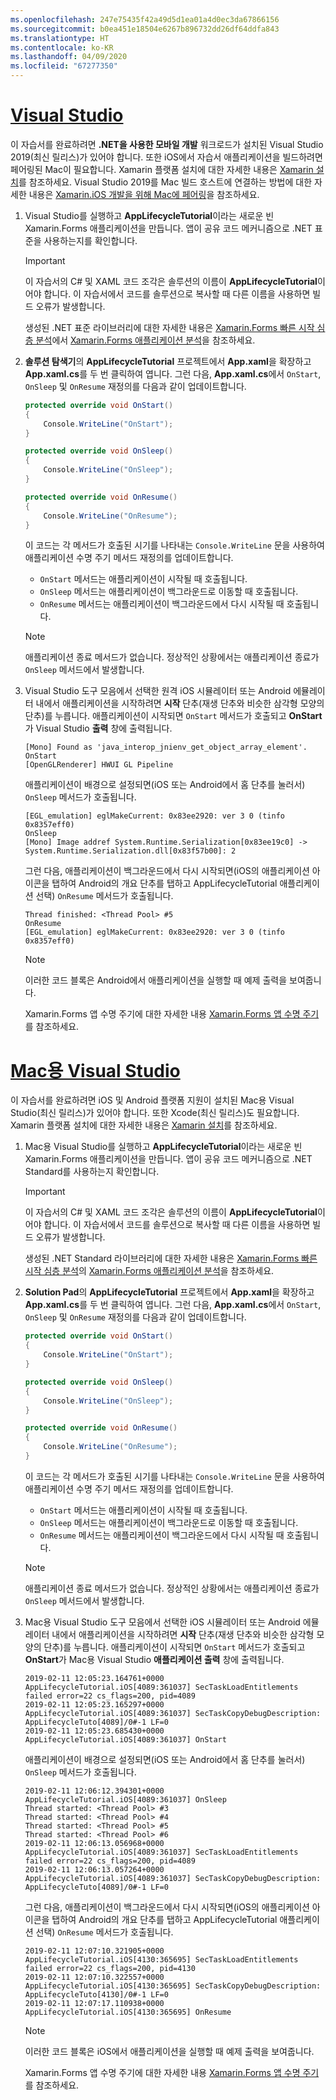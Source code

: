 ```yaml
---
ms.openlocfilehash: 247e75435f42a49d5d1ea01a4d0ec3da67866156
ms.sourcegitcommit: b0ea451e18504e6267b896732dd26df64ddfa843
ms.translationtype: HT
ms.contentlocale: ko-KR
ms.lasthandoff: 04/09/2020
ms.locfileid: "67277350"
---
```

# <a name="visual-studio"></a>[Visual Studio](#tab/vswin)

이 자습서를 완료하려면 **.NET을 사용한 모바일 개발** 워크로드가 설치된 Visual Studio 2019(최신 릴리스)가 있어야 합니다. 또한 iOS에서 자습서 애플리케이션을 빌드하려면 페어링된 Mac이 필요합니다. Xamarin 플랫폼 설치에 대한 자세한 내용은 [Xamarin 설치](~/get-started/installation/index.md)를 참조하세요. Visual Studio 2019를 Mac 빌드 호스트에 연결하는 방법에 대한 자세한 내용은 [Xamarin.iOS 개발을 위해 Mac에 페어링](~/ios/get-started/installation/windows/connecting-to-mac/index.md)을 참조하세요.

1. Visual Studio를 실행하고 **AppLifecycleTutorial**이라는 새로운 빈 Xamarin.Forms 애플리케이션을 만듭니다. 앱이 공유 코드 메커니즘으로 .NET 표준을 사용하는지를 확인합니다.

    > [!IMPORTANT]
    > 이 자습서의 C# 및 XAML 코드 조각은 솔루션의 이름이 **AppLifecycleTutorial**이어야 합니다. 이 자습서에서 코드를 솔루션으로 복사할 때 다른 이름을 사용하면 빌드 오류가 발생합니다.

    생성된 .NET 표준 라이브러리에 대한 자세한 내용은 [Xamarin.Forms 빠른 시작 심층 분석](~/get-started/first-app/index.md)에서 [Xamarin.Forms 애플리케이션 분석](~/get-started/first-app/index.md)을 참조하세요.

1. **솔루션 탐색기**의 **AppLifecycleTutorial** 프로젝트에서 **App.xaml**을 확장하고 **App.xaml.cs**를 두 번 클릭하여 엽니다. 그런 다음, **App.xaml.cs**에서 `OnStart`, `OnSleep` 및 `OnResume` 재정의를 다음과 같이 업데이트합니다.

    ```csharp
    protected override void OnStart()
    {
        Console.WriteLine("OnStart");
    }

    protected override void OnSleep()
    {
        Console.WriteLine("OnSleep");
    }

    protected override void OnResume()
    {
        Console.WriteLine("OnResume");
    }
    ```

    이 코드는 각 메서드가 호출된 시기를 나타내는 `Console.WriteLine` 문을 사용하여 애플리케이션 수명 주기 메서드 재정의를 업데이트합니다.

    - `OnStart` 메서드는 애플리케이션이 시작될 때 호출됩니다.
    - `OnSleep` 메서드는 애플리케이션이 백그라운드로 이동할 때 호출됩니다.
    - `OnResume` 메서드는 애플리케이션이 백그라운드에서 다시 시작될 때 호출됩니다.

    > [!NOTE]
    > 애플리케이션 종료 메서드가 없습니다. 정상적인 상황에서는 애플리케이션 종료가 `OnSleep` 메서드에서 발생합니다.

1. Visual Studio 도구 모음에서 선택한 원격 iOS 시뮬레이터 또는 Android 에뮬레이터 내에서 애플리케이션을 시작하려면 **시작** 단추(재생 단추와 비슷한 삼각형 모양의 단추)를 누릅니다. 애플리케이션이 시작되면 `OnStart` 메서드가 호출되고 **OnStart**가 Visual Studio **출력** 창에 출력됩니다.

    ```
    [Mono] Found as 'java_interop_jnienv_get_object_array_element'.
    OnStart
    [OpenGLRenderer] HWUI GL Pipeline
    ```

    애플리케이션이 배경으로 설정되면(iOS 또는 Android에서 홈 단추를 눌러서) `OnSleep` 메서드가 호출됩니다.

    ```
    [EGL_emulation] eglMakeCurrent: 0x83ee2920: ver 3 0 (tinfo 0x8357eff0)
    OnSleep
    [Mono] Image addref System.Runtime.Serialization[0x83ee19c0] -> System.Runtime.Serialization.dll[0x83f57b00]: 2
    ```

    그런 다음, 애플리케이션이 백그라운드에서 다시 시작되면(iOS의 애플리케이션 아이콘을 탭하여 Android의 개요 단추를 탭하고 AppLifecycleTutorial 애플리케이션 선택) `OnResume` 메서드가 호출됩니다.

    ```
    Thread finished: <Thread Pool> #5
    OnResume
    [EGL_emulation] eglMakeCurrent: 0x83ee2920: ver 3 0 (tinfo 0x8357eff0)
    ```

    > [!NOTE]
    > 이러한 코드 블록은 Android에서 애플리케이션을 실행할 때 예제 출력을 보여줍니다.

    Xamarin.Forms 앱 수명 주기에 대한 자세한 내용 [Xamarin.Forms 앱 수명 주기](~/xamarin-forms/app-fundamentals/app-lifecycle.md)를 참조하세요.

# <a name="visual-studio-for-mac"></a>[Mac용 Visual Studio](#tab/vsmac)

이 자습서를 완료하려면 iOS 및 Android 플랫폼 지원이 설치된 Mac용 Visual Studio(최신 릴리스)가 있어야 합니다. 또한 Xcode(최신 릴리스)도 필요합니다. Xamarin 플랫폼 설치에 대한 자세한 내용은 [Xamarin 설치](~/get-started/installation/index.md)를 참조하세요.

1. Mac용 Visual Studio를 실행하고 **AppLifecycleTutorial**이라는 새로운 빈 Xamarin.Forms 애플리케이션을 만듭니다. 앱이 공유 코드 메커니즘으로 .NET Standard를 사용하는지 확인합니다.

    > [!IMPORTANT]
    > 이 자습서의 C# 및 XAML 코드 조각은 솔루션의 이름이 **AppLifecycleTutorial**이어야 합니다. 이 자습서에서 코드를 솔루션으로 복사할 때 다른 이름을 사용하면 빌드 오류가 발생합니다.

    생성된 .NET Standard 라이브러리에 대한 자세한 내용은 [Xamarin.Forms 빠른 시작 심층 분석](~/get-started/first-app/index.md)의 [Xamarin.Forms 애플리케이션 분석](~/get-started/first-app/index.md)을 참조하세요.

1. **Solution Pad**의 **AppLifecycleTutorial** 프로젝트에서 **App.xaml**을 확장하고 **App.xaml.cs**를 두 번 클릭하여 엽니다. 그런 다음, **App.xaml.cs**에서 `OnStart`, `OnSleep` 및 `OnResume` 재정의를 다음과 같이 업데이트합니다.

    ```csharp
    protected override void OnStart()
    {
        Console.WriteLine("OnStart");
    }

    protected override void OnSleep()
    {
        Console.WriteLine("OnSleep");
    }

    protected override void OnResume()
    {
        Console.WriteLine("OnResume");
    }
    ```

    이 코드는 각 메서드가 호출된 시기를 나타내는 `Console.WriteLine` 문을 사용하여 애플리케이션 수명 주기 메서드 재정의를 업데이트합니다.

    - `OnStart` 메서드는 애플리케이션이 시작될 때 호출됩니다.
    - `OnSleep` 메서드는 애플리케이션이 백그라운드로 이동할 때 호출됩니다.
    - `OnResume` 메서드는 애플리케이션이 백그라운드에서 다시 시작될 때 호출됩니다.

    > [!NOTE]
    > 애플리케이션 종료 메서드가 없습니다. 정상적인 상황에서는 애플리케이션 종료가 `OnSleep` 메서드에서 발생합니다.

1. Mac용 Visual Studio 도구 모음에서 선택한 iOS 시뮬레이터 또는 Android 에뮬레이터 내에서 애플리케이션을 시작하려면 **시작** 단추(재생 단추와 비슷한 삼각형 모양의 단추)를 누릅니다. 애플리케이션이 시작되면 `OnStart` 메서드가 호출되고 **OnStart**가 Mac용 Visual Studio **애플리케이션 출력** 창에 출력됩니다.

    ```
    2019-02-11 12:05:23.164761+0000 AppLifecycleTutorial.iOS[4089:361037] SecTaskLoadEntitlements failed error=22 cs_flags=200, pid=4089
    2019-02-11 12:05:23.165297+0000 AppLifecycleTutorial.iOS[4089:361037] SecTaskCopyDebugDescription: AppLifecycleTuto[4089]/0#-1 LF=0
    2019-02-11 12:05:23.685430+0000 AppLifecycleTutorial.iOS[4089:361037] OnStart
    ```

    애플리케이션이 배경으로 설정되면(iOS 또는 Android에서 홈 단추를 눌러서) `OnSleep` 메서드가 호출됩니다.

    ```
    2019-02-11 12:06:12.394301+0000 AppLifecycleTutorial.iOS[4089:361037] OnSleep
    Thread started: <Thread Pool> #3
    Thread started: <Thread Pool> #4
    Thread started: <Thread Pool> #5
    Thread started: <Thread Pool> #6
    2019-02-11 12:06:13.056968+0000 AppLifecycleTutorial.iOS[4089:361037] SecTaskLoadEntitlements failed error=22 cs_flags=200, pid=4089
    2019-02-11 12:06:13.057264+0000 AppLifecycleTutorial.iOS[4089:361037] SecTaskCopyDebugDescription: AppLifecycleTuto[4089]/0#-1 LF=0
    ```

    그런 다음, 애플리케이션이 백그라운드에서 다시 시작되면(iOS의 애플리케이션 아이콘을 탭하여 Android의 개요 단추를 탭하고 AppLifecycleTutorial 애플리케이션 선택) `OnResume` 메서드가 호출됩니다.

    ```
    2019-02-11 12:07:10.321905+0000 AppLifecycleTutorial.iOS[4130:365695] SecTaskLoadEntitlements failed error=22 cs_flags=200, pid=4130
    2019-02-11 12:07:10.322557+0000 AppLifecycleTutorial.iOS[4130:365695] SecTaskCopyDebugDescription: AppLifecycleTuto[4130]/0#-1 LF=0
    2019-02-11 12:07:17.110938+0000 AppLifecycleTutorial.iOS[4130:365695] OnResume
    ```

    > [!NOTE]
    > 이러한 코드 블록은 iOS에서 애플리케이션을 실행할 때 예제 출력을 보여줍니다.

    Xamarin.Forms 앱 수명 주기에 대한 자세한 내용 [Xamarin.Forms 앱 수명 주기](~/xamarin-forms/app-fundamentals/app-lifecycle.md)를 참조하세요.
